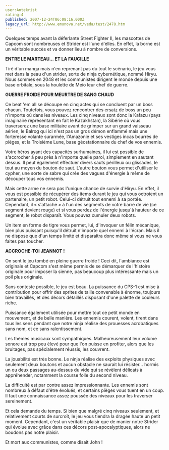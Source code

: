 ```yaml
---
user:Antekrist
rating:4
published: 2007-12-24T06:08:16.000Z
legacy_url: http://www.emunova.net/veda/test/2478.htm
---
```

Quelques temps avant la déferlante Street Fighter II, les mascottes de Capcom sont nombreuses et Strider est l'une d'elles. En effet, la borne est un véritable succès et va donner lieu à nombre de conversions.  

  

**ENTRE LE MARTEAU... ET LA FAUCILLE**  

Tiré d'un manga mais n'en reprenant pas du tout le scénario, le jeu vous met dans la peau d'un strider, sorte de ninja cybernétique, nommé Hiryu. Nous sommes en 2048 et les communistes dirigent le monde depuis une base orbitale, sous la houlette de Meio leur chef de guerre.  

  

**GUERRE FROIDE POUR MEURTRE DE SANG CHAUD**  

Ce beat 'em all se découpe en cinq actes qui se concluent par un boss chacun. Toutefois, vous pouvez rencontrer des ersatz de boss un peu n'importe où dans les niveaux. Les cinq niveaux sont donc la Kafazu (pays imaginaire représentant en fait le Kazakhstan), la Sibérie où vous traverserez une base militaire avant de grimper sur un grand vaisseau aérien, le Balrog qui ici n'est pas un gros démon enflammé mais une forteresse volante surarmée, l'Amazonie et ses vestiges incas bourrés de pièges, et la Troisième Lune, base géostationnaire du chef de vos ennemis.  

Votre héros ayant des capacités surhumaines, il lui est possible de s'accrocher à peu près à n'importe quelle paroi, simplement en sautant dessus. Il peut également effectuer divers sauts périlleux ou glissades, le tout au moyen du bouton de saut. L'autre bouton vous permet d'utiliser le cypher, une sorte de sabre qui crée des vagues d'énergie à même de découper tous vos ennemis.  

Mais cette arme ne sera pas l'unique chance de survie d'Hiryu. En effet, il vous est possible de récupérer des items durant le jeu qui vous octroient un partenaire, un petit robot. Celui-ci détruit tout ennemi à sa portée. Cependant, il « s'attache » à l'un des segments de votre barre de vie (ce segment devient rouge) et si vous perdez de l'énergie jusqu'à hauteur de ce segment, le robot disparaît. Vous pouvez cumuler deux robots.  

Un item en forme de tigre vous permet, lui, d'invoquer un félin mécanique, bien plus puissant puisqu'il détruit n'importe quel ennemi à l'écran. Mais il ne dispose que d'un temps limité et disparaîtra donc même si vous ne vous faites pas toucher.  

  

**ACCROCHE-TOI JEANNOT !**  

On sent le jeu tombé en pleine guerre froide ! Ceci dit, l'ambiance est originale et Capcom s'est même permis de se démarquer de l'histoire originale pour imposer la sienne, pas beaucoup plus intéressante mais un poil plus originale.  

Sans conteste possible, le jeu est beau. La puissance du CPS-1 est mise à contribution pour offrir des sprites de taille convenable à énorme, toujours bien travaillés, et des décors détaillés disposant d'une palette de couleurs riche.  

Puissance également utilisée pour mettre tout ce petit monde en mouvement, et de belle manière. Les ennemis courent, volent, tirent dans tous les sens pendant que notre ninja réalise des prouesses acrobatiques sans nom, et ce sans ralentissement.  

Les thèmes musicaux sont sympathiques. Malheureusement leur volume sonore est trop peu élevé pour que l'on puisse en profiter, alors que les bruitages, pas spécialement réussis, les couvrent.  

La jouabilité est très bonne. Le ninja réalise des exploits physiques avec seulement deux boutons et aucun obstacle ne saurait lui résister... hormis un ou deux passages au-dessus du vide qui se révèlent délicats à appréhender, notamment la course folle du second niveau.  

La difficulté est par contre assez impressionnante. Les ennemis sont nombreux à défaut d'être évolués, et certains pièges vous tuent en un coup. Il faut une connaissance assez poussée des niveaux pour les traverser sereinement.  

Et cela demande du temps. Si bien que malgré cinq niveaux seulement, et relativement courts de surcroît, le jeu vous tiendra la dragée haute un petit moment. Cependant, c'est un véritable plaisir que de manier notre Strider qui évolue avec grâce dans ces décors post-apocalyptiques, alors ne boudons pas notre plaisir.  

Et mort aux communistes, comme disait John !